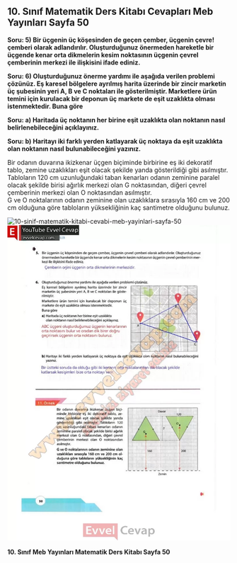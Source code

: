 ## 10. Sınıf Matematik Ders Kitabı Cevapları Meb Yayınları Sayfa 50

**Soru: 5) Bir üçgenin üç köşesinden de geçen çember, üçgenin çevre! çemberi olarak adlandırılır. Oluşturduğunuz önermeden hareketle bir üçgende kenar orta dikmelerin kesim noktasının üçgenin çevrel çemberinin merkezi ile ilişkisini ifade ediniz.**

**Soru: 6) Oluşturduğunuz önerme yardımı ile aşağıda verilen problemi çözünüz. Eş karesel bölgelere ayrılmış harita üzerinde bir zincir marketin üç şubesinin yeri A, B ve C noktaları ile gösterilmiştir. Marketlere ürün temini için kurulacak bir deponun üç markete de eşit uzaklıkta olması istenmektedir. Buna göre**

**Soru: a) Haritada üç noktanın her birine eşit uzaklıkta olan noktanın nasıl belirlenebileceğini açıklayınız.**

**Soru: b) Haritayı iki farklı yerden katlayarak üç noktaya da eşit uzaklıkta olan noktanın nasıl bulunabileceğini yazınız.**

Bir odanın duvarına ikizkenar üçgen biçiminde birbirine eş iki dekoratif tablo, zemine uzaklıkları eşit olacak şekilde yanda gösterildiği gibi asılmıştır. Tabloların 120 cm uzunluğundaki taban kenarları odanın zeminine paralel olacak şekilde birisi ağırlık merkezi olan G noktasından, diğeri çevrel çemberinin merkezi olan O noktasından asılmıştır.  
 G ve O noktalarının odanın zeminine olan uzaklıklara sırasıyla 160 cm ve 200 cm olduğuna göre tabloların yüksekliğinin kaç santimetre olduğunu bulunuz.

![10-sinif-matematik-kitabi-cevabi-meb-yayinlari-sayfa-50]()![10-sinif-matematik-kitabi-cevabi-meb-yayinlari-sayfa-50](./image1.webp)

**10. Sınıf Meb Yayınları Matematik Ders Kitabı Sayfa 50**